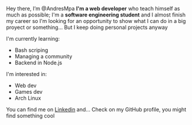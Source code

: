 Hey there, I’m @AndresMpa **I'm a web developer** who teach himself as much as possible;
I'm a **software engineering student** and I almost finish my career so I'm looking for
an opportunity to show what I can do in a big proyect or something... But
I keep doing personal projects anyway

I'm currently learning:

  - Bash scriping
  - Managing a community
  - Backend in Node.js

I'm interested in:
  
  - Web dev
  - Games dev
  - Arch Linux

You can find me on [Linkedin](https://www.linkedin.com/in/andres-m-prieto/)
and... Check on my GitHub profile, you might find something cool
